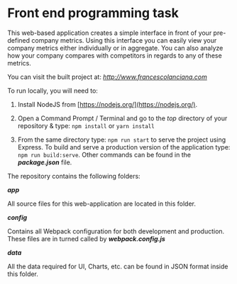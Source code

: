 # Front end programming task #

This web-based application creates a simple interface in front of your pre-defined company metrics. Using this interface you can easily view your company metrics either individually or in aggregate. You can also analyze how your company compares with competitors in regards to any of these metrics.

You can visit the built project at: *_http://www.francescolanciana.com_*

To run locally, you will need to:

1. Install NodeJS from [https://nodejs.org/](https://nodejs.org/).

2. Open a Command Prompt / Terminal and go to the *top* directory of your repository & type: `npm install` or `yarn install`

3. From the same directory type: `npm run start` to serve the project using Express. To build and serve a production version of the application type: `npm run build:serve`. Other commands can be found in the **_package.json_** file.


The repository contains the following folders:

**_app_**

All source files for this web-application are located in this folder.

**_config_**

Contains all Webpack configuration for both development and production. These files are in turned called by **_webpack.config.js_**

**_data_**

All the data required for UI, Charts, etc. can be found in JSON format inside this folder.
